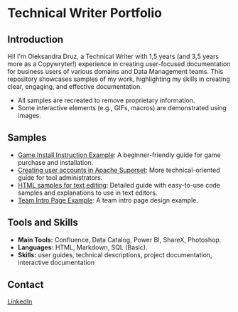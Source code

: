 # Technical Writer Portfolio
## Introduction
Hi! I'm Oleksandra Druz, a Technical Writer with 1,5 years (and 3,5 years more as a Copywryter!) experience in creating user-focused documentation for business users of various domains and Data Management teams. This repository showcases samples of my work, highlighting my skills in creating clear, engaging, and effective documentation.
- All samples are recreated to remove proprietary information.
- Some interactive elements (e.g., GIFs, macros) are demonstrated using images.
## Samples
- [Game Install Instruction Example](https://github.com/SashaDruz/TW_Portfolio/blob/main/Game%20Install%20Instruction%20Example.pdf): A beginner-friendly guide for game purchase and installation.
- [Creating user accounts in Apache Superset](https://github.com/SashaDruz/TW_Portfolio/blob/main/Creating_user_accounts_in_Apache_ec658f01c87d4494bc70bdf9e73a9212.pdf): More technical-oriented guide for tool administrators.
- [HTML samples for text editing](https://github.com/SashaDruz/TW_Portfolio/blob/main/HTML_samples_for_text_editing_024340cb23744816969e3f895e21da90_200125.pdf): Detailed guide with easy-to-use code samples and explanations to use in text editors.
- [Team Intro Page Example](https://github.com/SashaDruz/TW_Portfolio/blob/main/TeamIntroPageExample.png): A team intro page design example.
## Tools and Skills
- **Main Tools:** Confluence, Data Catalog, Power BI, ShareX, Photoshop.
- **Languages:** HTML, Markdown, SQL (Basic).
- **Skills:** user guides, technical descriptions, project documentation, interactive documentation
## Contact
[LinkedIn](https://www.linkedin.com/in/oleksandra-druz-3729492ba/)
